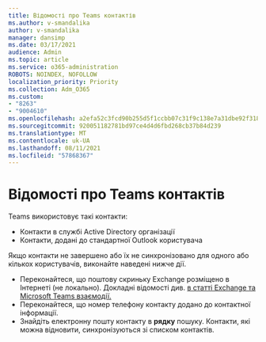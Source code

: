 ```yaml
---
title: Відомості про Teams контактів
ms.author: v-smandalika
author: v-smandalika
manager: dansimp
ms.date: 03/17/2021
audience: Admin
ms.topic: article
ms.service: o365-administration
ROBOTS: NOINDEX, NOFOLLOW
localization_priority: Priority
ms.collection: Adm_O365
ms.custom:
- "8263"
- "9004610"
ms.openlocfilehash: a2efa52c3fcd90b255d5f1ccbb07c31f9c138e7a31dbe92f318418fb1643601d
ms.sourcegitcommit: 920051182781bd97ce4d4d6fbd268cb37b84d239
ms.translationtype: MT
ms.contentlocale: uk-UA
ms.lasthandoff: 08/11/2021
ms.locfileid: "57868367"
---
```

# <a name="information-about-teams-contacts"></a>Відомості про Teams контактів

Teams використовує такі контакти:

- Контакти в службі Active Directory організації
- Контакти, додані до стандартної Outlook користувача

Якщо контакти не завершено або їх не синхронізовано для одного або кількох користувачів, виконайте наведені нижче дії.

- Переконайтеся, що поштову скриньку Exchange розміщено в Інтернеті (не локально). Докладні відомості див. [в статті Exchange та Microsoft Teams взаємодії.](https://docs.microsoft.com/microsoftteams/exchange-teams-interact)
- Переконайтеся, що номер телефону контакту додано до контактної інформації.
- Знайдіть електронну пошту контакту в **рядку** пошуку. Контакти, які можна відновити, синхронізуються зі списком контактів.


